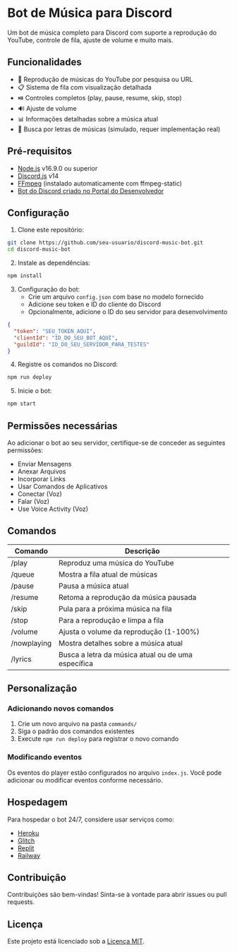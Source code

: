 # Bot de Música para Discord

Um bot de música completo para Discord com suporte a reprodução do YouTube, controle de fila, ajuste de volume e muito mais.

## Funcionalidades

- 🎵 Reprodução de músicas do YouTube por pesquisa ou URL
- 📋 Sistema de fila com visualização detalhada
- ⏯️ Controles completos (play, pause, resume, skip, stop)
- 🔊 Ajuste de volume
- 📊 Informações detalhadas sobre a música atual
- 📝 Busca por letras de músicas (simulado, requer implementação real)

## Pré-requisitos

- [Node.js](https://nodejs.org/) v16.9.0 ou superior
- [Discord.js](https://discord.js.org/) v14
- [FFmpeg](https://ffmpeg.org/) (instalado automaticamente com ffmpeg-static)
- [Bot do Discord criado no Portal do Desenvolvedor](https://discord.com/developers/applications)

## Configuração

1. Clone este repositório:

```bash
git clone https://github.com/seu-usuario/discord-music-bot.git
cd discord-music-bot
```

2. Instale as dependências:

```bash
npm install
```

3. Configuração do bot:
   - Crie um arquivo `config.json` com base no modelo fornecido
   - Adicione seu token e ID do cliente do Discord
   - Opcionalmente, adicione o ID do seu servidor para desenvolvimento

```json
{
  "token": "SEU_TOKEN_AQUI",
  "clientId": "ID_DO_SEU_BOT_AQUI",
  "guildId": "ID_DO_SEU_SERVIDOR_PARA_TESTES"
}
```

4. Registre os comandos no Discord:

```bash
npm run deploy
```

5. Inicie o bot:

```bash
npm start
```

## Permissões necessárias

Ao adicionar o bot ao seu servidor, certifique-se de conceder as seguintes permissões:

- Enviar Mensagens
- Anexar Arquivos
- Incorporar Links
- Usar Comandos de Aplicativos
- Conectar (Voz)
- Falar (Voz)
- Use Voice Activity (Voz)

## Comandos

| Comando     | Descrição                                          |
| ----------- | -------------------------------------------------- |
| /play       | Reproduz uma música do YouTube                     |
| /queue      | Mostra a fila atual de músicas                     |
| /pause      | Pausa a música atual                               |
| /resume     | Retoma a reprodução da música pausada              |
| /skip       | Pula para a próxima música na fila                 |
| /stop       | Para a reprodução e limpa a fila                   |
| /volume     | Ajusta o volume da reprodução (1-100%)             |
| /nowplaying | Mostra detalhes sobre a música atual               |
| /lyrics     | Busca a letra da música atual ou de uma específica |

## Personalização

### Adicionando novos comandos

1. Crie um novo arquivo na pasta `commands/`
2. Siga o padrão dos comandos existentes
3. Execute `npm run deploy` para registrar o novo comando

### Modificando eventos

Os eventos do player estão configurados no arquivo `index.js`. Você pode adicionar ou modificar eventos conforme necessário.

## Hospedagem

Para hospedar o bot 24/7, considere usar serviços como:

- [Heroku](https://heroku.com)
- [Glitch](https://glitch.com)
- [Replit](https://replit.com)
- [Railway](https://railway.app)

## Contribuição

Contribuições são bem-vindas! Sinta-se à vontade para abrir issues ou pull requests.

## Licença

Este projeto está licenciado sob a [Licença MIT](LICENSE).
